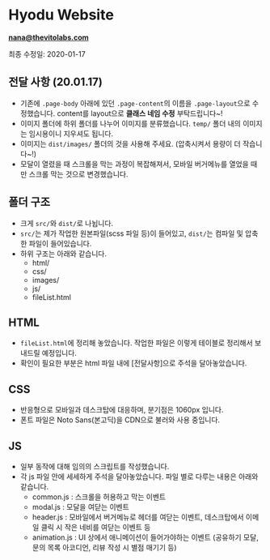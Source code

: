 # Hyodu Website
**nana@thevitolabs.com**
<br/>

최종 수정일: 2020-01-17
<br/>

## 전달 사항 (20.01.17)
- 기존에 `.page-body` 아래에 있던 `.page-content`의 이름을 `.page-layout`으로 수정했습니다. content를 layout으로 **클래스 네임 수정** 부탁드립니다~!
- 이미지 폴더에 하위 폴더를 나누어 이미지를 분류했습니다. `temp/` 폴더 내의 이미지는 임시용이니 지우셔도 됩니다. 
- 이미지는 `dist/images/` 폴더의 것을 사용해 주세요. (압축시켜서 용량이 더 작습니다~!)
- 모달이 열렸을 때 스크롤을 막는 과정이 복잡해져서, 모바일 버거메뉴를 열었을 때만 스크롤 막는 것으로 변경했습니다.

## 폴더 구조
- 크게 `src/`와 `dist/`로 나뉩니다.
- `src/`는 제가 작업한 원본파일(scss 파일 등)이 들어있고, `dist/`는 컴파일 및 압축한 파일이 들어있습니다.
- 하위 구조는 아래와 같습니다.
  - html/
  - css/
  - images/
  - js/
  - fileList.html

## HTML
- `fileList.html`에 정리해 놓았습니다. 작업한 파일은 이렇게 테이블로 정리해서 보내드릴 예정입니다.
- 확인이 필요한 부분은 html 파일 내에 [전달사항]으로 주석을 달아놓았습니다.

## CSS
- 반응형으로 모바일과 데스크탑에 대응하며, 분기점은 1060px 입니다.
- 폰트 파일은 Noto Sans(본고딕)을 CDN으로 불러와 사용 중입니다.

## JS
- 일부 동작에 대해 임의의 스크립트를 작성했습니다.
- 각 js 파일 안에 세세하게 주석을 달아놓았습니다. 파일 별로 다루는 내용은 아래와 같습니다.
  - common.js : 스크롤을 허용하고 막는 이벤트
  - modal.js : 모달을 여닫는 이벤트
  - header.js : 모바일에서 버거메뉴로 헤더를 여닫는 이벤트, 데스크탑에서 이메일 클릭 시 작은 네비를 여닫는 이벤트 등
  - animation.js : UI 상에서 애니메이션이 들어가야하는 이벤트 (공유하기 모달, 문의 목록 아코디언, 리뷰 작성 시 별점 매기기 등)
